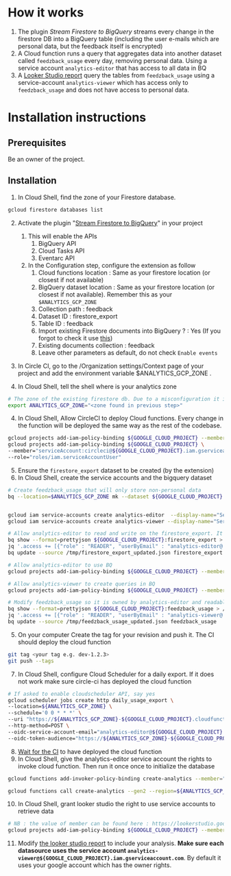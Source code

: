 # How it works
1. The plugin _Stream Firestore to BigQuery_ streams every change in the firestore DB into a BigQuery table (including the user e-mails which are personal data, but the feedback itself is encrypted)
2. A Cloud function runs a query that aggregates data into another dataset called `feedzback_usage` every day, removing personal data. Using a service account `analytics-editor` that has access to all data in BQ
3. A [Looker Studio report](https://lookerstudio.google.com/s/mZFWci2C24Q) query the tables from `feedzback_usage` using a service-account `analytics-viewer` which has access only to `feedzback_usage` and does not have access to personal data.

# Installation instructions
## Prerequisites
Be an owner of the project.
## Installation
1. In Cloud Shell, find the zone of your Firestore database. 
```bash
gcloud firestore databases list
```
2. Activate the plugin "[Stream Firestore to BigQuery](https://extensions.dev/extensions/firebase/firestore-bigquery-export)" in your project
    1. This will enable the APIs
        1. BigQuery API
        2. Cloud Tasks API
        3. Eventarc API
    2. In the Configuration step, configure the extension as follow
        1. Cloud functions location : Same as your firestore location (or closest if not available)
        2. BigQuery dataset location : Same as your firestore location (or closest if not available). Remember this as your `$ANALYTICS_GCP_ZONE`
        3. Collection path : feedback
        4. Dataset ID : firestore_export
        5. Table ID : feedback
        6. Import existing Firestore documents into BigQuery ? : Yes (If you forgot to check it use [this](https://github.com/firebase/extensions/blob/master/firestore-bigquery-export/guides/IMPORT_EXISTING_DOCUMENTS.md))
        7. Existing documents collection : feedback
        8. Leave other parameters as default, do not check `Enable events`

3. In Circle CI, go to the /Organization settings/Context page of your project and add the environment variable $ANALYTICS_GCP_ZONE . 
4. In Cloud Shell, tell the shell where is your analytics zone
```bash
# The zone of the existing firestore db. Due to a misconfiguration it is in Montreal for the dev environment.
export ANALYTICS_GCP_ZONE="<zone found in previous step>"
```   
4. In Cloud Shell, Allow CircleCI to deploy Cloud functions. Every change in the function will be deployed the same way as the rest of the codebase.
```bash
gcloud projects add-iam-policy-binding ${GOOGLE_CLOUD_PROJECT} --member="serviceAccount:circleci@${GOOGLE_CLOUD_PROJECT}.iam.gserviceaccount.com" --role="roles/cloudfunctions.developer"
gcloud projects add-iam-policy-binding ${GOOGLE_CLOUD_PROJECT} \
--member="serviceAccount:circleci@${GOOGLE_CLOUD_PROJECT}.iam.gserviceaccount.com" \
--role="roles/iam.serviceAccountUser"
```
5. Ensure the `firestore_export` dataset to be created (by the extension)
6. In Cloud Shell, create the service accounts and the bigquery dataset
```bash
# Create feedzback_usage that will only store non-personal data
bq --location=$ANALYTICS_GCP_ZONE mk --dataset ${GOOGLE_CLOUD_PROJECT}:feedzback_usage


gcloud iam service-accounts create analytics-editor  --display-name="Service account to read or write analytics based on the firestore export"
gcloud iam service-accounts create analytics-viewer --display-name="Service account dedicated to looker studio to allow it to read"

# Allow analytics-editor to read and write on the firestore_export. It can be done in the web console or using the following lines
bq show --format=prettyjson ${GOOGLE_CLOUD_PROJECT}:firestore_export > /tmp/firestore_export.json
jq '.access += [{"role" : "READER", "userByEmail" : "analytics-editor@'${GOOGLE_CLOUD_PROJECT}'.iam.gserviceaccount.com"},{"role" : "WRITER", "userByEmail" : "analytics-editor@'${GOOGLE_CLOUD_PROJECT}'.iam.gserviceaccount.com"} ]' /tmp/firestore_export.json > /tmp/firestore_export_updated.json
bq update --source /tmp/firestore_export_updated.json firestore_export

# Allow analytics-editor to use BQ
gcloud projects add-iam-policy-binding ${GOOGLE_CLOUD_PROJECT} --member="serviceAccount:analytics-editor@${GOOGLE_CLOUD_PROJECT}.iam.gserviceaccount.com" --role="roles/bigquery.user"

# Allow analytics-viewer to create queries in BQ
gcloud projects add-iam-policy-binding ${GOOGLE_CLOUD_PROJECT} --member="serviceAccount:analytics-viewer@${GOOGLE_CLOUD_PROJECT}.iam.gserviceaccount.com" --role="roles/bigquery.user"

# Modify feedzback_usage so it is owned by analytics-editor and readable by analytics-viewer
bq show --format=prettyjson ${GOOGLE_CLOUD_PROJECT}:feedzback_usage > /tmp/feedzback_usage.json
jq '.access += [{"role" : "READER", "userByEmail" : "analytics-viewer@'${GOOGLE_CLOUD_PROJECT}'.iam.gserviceaccount.com"},{"role" : "OWNER", "userByEmail" : "analytics-editor@'${GOOGLE_CLOUD_PROJECT}'.iam.gserviceaccount.com"}]' /tmp/feedzback_usage.json > /tmp/feedzback_usage_updated.json
bq update --source /tmp/feedzback_usage_updated.json feedzback_usage
```
5. On your computer Create the tag for your revision and push it. The CI should deploy the cloud function 
```bash
git tag <your tag e.g. dev-1.2.3>
git push --tags
```

7. In Cloud Shell, configure Cloud Scheduler for a daily export. If it does not work make sure circle-ci has deployed the cloud function
```bash
# If asked to enable cloudscheduler API, say yes
gcloud scheduler jobs create http daily_usage_export \
--location=${ANALYTICS_GCP_ZONE} \
--schedule='0 0 * * *' \
--uri "https://${ANALYTICS_GCP_ZONE}-${GOOGLE_CLOUD_PROJECT}.cloudfunctions.net/create-analytics" \
--http-method=POST \
--oidc-service-account-email="analytics-editor@${GOOGLE_CLOUD_PROJECT}.iam.gserviceaccount.com" \
--oidc-token-audience="https://${ANALYTICS_GCP_ZONE}-${GOOGLE_CLOUD_PROJECT}.cloudfunctions.net/create-analytics"
``` 
8. [Wait for the CI](https://app.circleci.com/pipelines/github/Zenika/feedzback) to have deployed the cloud function
9. In Cloud Shell, give the analytics-editor service account the rights to invoke cloud function. Then run it once once to initialize the database
```bash
gcloud functions add-invoker-policy-binding create-analytics --member="serviceAccount:analytics-editor@${GOOGLE_CLOUD_PROJECT}.iam.gserviceaccount.com" --region="${ANALYTICS_GCP_ZONE}"

gcloud functions call create-analytics --gen2 --region=${ANALYTICS_GCP_ZONE}
```
10. In Cloud Shell, grant looker studio the right to use service accounts to retrieve data
```bash
# NB : the value of member can be found here : https://lookerstudio.google.com/serviceAgentHelp
gcloud projects add-iam-policy-binding ${GOOGLE_CLOUD_PROJECT} --member="serviceAccount:service-org-506755999458@gcp-sa-datastudio.iam.gserviceaccount.com" --role="roles/iam.serviceAccountTokenCreator"
```

11. Modify [the looker studio report](https://lookerstudio.google.com/s/mZFWci2C24Q) to include your analysis.  **Make sure each datasource uses the service account `analytics-viewer@${GOOGLE_CLOUD_PROJECT}.iam.gserviceaccount.com`**. By default it uses your google account which has the owner rights.
